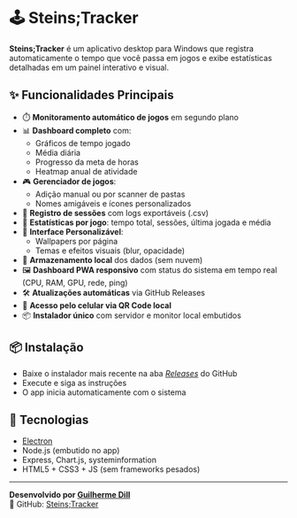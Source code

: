 # 🕹️ Steins;Tracker

**Steins;Tracker** é um aplicativo desktop para Windows que registra automaticamente o tempo que você passa em jogos e exibe estatísticas detalhadas em um painel interativo e visual.

## ✨ Funcionalidades Principais

- ⏱️ **Monitoramento automático de jogos** em segundo plano
- 📊 **Dashboard completo** com:
  - Gráficos de tempo jogado
  - Média diária
  - Progresso da meta de horas
  - Heatmap anual de atividade
- 🎮 **Gerenciador de jogos**:
  - Adição manual ou por scanner de pastas
  - Nomes amigáveis e ícones personalizados
- 📁 **Registro de sessões** com logs exportáveis (.csv)
- 🧠 **Estatísticas por jogo**: tempo total, sessões, última jogada e média
- 🎨 **Interface Personalizável**:
  - Wallpapers por página
  - Temas e efeitos visuais (blur, opacidade)
- 💾 **Armazenamento local** dos dados (sem nuvem)
- 🖼️ **Dashboard PWA responsivo** com status do sistema em tempo real (CPU, RAM, GPU, rede, ping)
- 🛠️ **Atualizações automáticas** via GitHub Releases
- 📡 **Acesso pelo celular via QR Code local**
- 📦 **Instalador único** com servidor e monitor local embutidos

## 📦 Instalação

- Baixe o instalador mais recente na aba *[Releases](https://github.com/guilhermealceu/steins-tracker-pro/releases)* do GitHub
- Execute e siga as instruções
- O app inicia automaticamente com o sistema

## 🧪 Tecnologias

- [Electron](https://www.electronjs.org/)
- Node.js (embutido no app)
- Express, Chart.js, systeminformation
- HTML5 + CSS3 + JS (sem frameworks pesados)

---

**Desenvolvido por [Guilherme Dill](https://github.com/guilhermealceu)**  
🔗 GitHub: [Steins;Tracker](https://github.com/guilhermealceu/Steins-Tracker)
